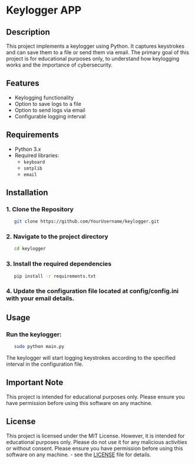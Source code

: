 # Keylogger APP

## Description

This project implements a keylogger using Python. It captures keystrokes and can save them to a file or send them via email. The primary goal of this project is for educational purposes only, to understand how keylogging works and the importance of cybersecurity.

## Features

- Keylogging functionality
- Option to save logs to a file
- Option to send logs via email
- Configurable logging interval

## Requirements

- Python 3.x
- Required libraries:
  - `keyboard`
  - `smtplib`
  - `email`

## Installation

### 1. Clone the Repository

 ```sh
    git clone https://github.com/YourUsername/keylogger.git
 ```

### 2. Navigate to the project directory

 ```sh
    cd keylogger
 ```

### 3. Install the required dependencies

 ```sh
    pip install -r requirements.txt
 ```

### 4. Update the configuration file located at config/config.ini with your email details.

## Usage

### Run the keylogger:

 ```sh
    sudo python main.py
 ```

The keylogger will start logging keystrokes according to the specified interval in the configuration file.

## Important Note

This project is intended for educational purposes only. Please ensure you have permission before using this software on any machine.

## License

This project is licensed under the MIT License. However, it is intended for educational purposes only. Please do not use it for any malicious activities or without consent. Please ensure you have permission before using this software on any machine. - see the [LICENSE](LICENSE) file for details.

